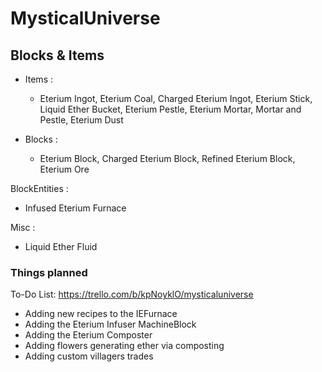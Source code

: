 # MysticalUniverse

## Blocks & Items
- Items :
  - Eterium Ingot, Eterium Coal, Charged Eterium Ingot, Eterium Stick, Liquid Ether Bucket, Eterium Pestle, Eterium Mortar, Mortar and Pestle, Eterium Dust

- Blocks :
  - Eterium Block, Charged Eterium Block, Refined Eterium Block, Eterium Ore

BlockEntities :
  - Infused Eterium Furnace

Misc :
  - Liquid Ether Fluid


  ### Things planned
  To-Do List:
  https://trello.com/b/kpNoyklO/mysticaluniverse
  
  - Adding new recipes to the IEFurnace
  - Adding the Eterium Infuser MachineBlock
  - Adding the Eterium Composter
  - Adding flowers generating ether via composting
  - Adding custom villagers trades
